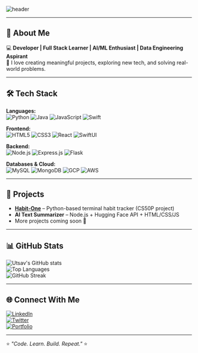 <!-- Banner or animated typing SVG -->
![header](https://capsule-render.vercel.app/api?type=wave&color=0:00c6ff,100:0072ff&height=180&section=header&text=Hi,%20I'm%20Utsav%20Singh%20👋&fontSize=40&fontColor=ffffff)

---

## 🚀 About Me
💻 **Developer | Full Stack Learner | AI/ML Enthusiast | Data Engineering Aspirant**  
🌱 I love creating meaningful projects, exploring new tech, and solving real-world problems.

---

## 🛠️ Tech Stack

**Languages:**  
![Python](https://img.shields.io/badge/Python-3776AB?style=for-the-badge&logo=python&logoColor=white)
![Java](https://img.shields.io/badge/Java-ED8B00?style=for-the-badge&logo=openjdk&logoColor=white)
![JavaScript](https://img.shields.io/badge/JavaScript-F7DF1E?style=for-the-badge&logo=javascript&logoColor=black)
![Swift](https://img.shields.io/badge/Swift-FA7343?style=for-the-badge&logo=swift&logoColor=white)

**Frontend:**  
![HTML5](https://img.shields.io/badge/HTML5-E34F26?style=for-the-badge&logo=html5&logoColor=white)
![CSS3](https://img.shields.io/badge/CSS3-1572B6?style=for-the-badge&logo=css3&logoColor=white)
![React](https://img.shields.io/badge/React-20232A?style=for-the-badge&logo=react&logoColor=61DAFB)
![SwiftUI](https://img.shields.io/badge/SwiftUI-0D96F6?style=for-the-badge&logo=swift&logoColor=white)

**Backend:**  
![Node.js](https://img.shields.io/badge/Node.js-339933?style=for-the-badge&logo=nodedotjs&logoColor=white)
![Express.js](https://img.shields.io/badge/Express.js-000000?style=for-the-badge&logo=express&logoColor=white)
![Flask](https://img.shields.io/badge/Flask-000000?style=for-the-badge&logo=flask&logoColor=white)

**Databases & Cloud:**  
![MySQL](https://img.shields.io/badge/MySQL-4479A1?style=for-the-badge&logo=mysql&logoColor=white)
![MongoDB](https://img.shields.io/badge/MongoDB-4EA94B?style=for-the-badge&logo=mongodb&logoColor=white)
![GCP](https://img.shields.io/badge/Google_Cloud-4285F4?style=for-the-badge&logo=google-cloud&logoColor=white)
![AWS](https://img.shields.io/badge/AWS-232F3E?style=for-the-badge&logo=amazon-aws&logoColor=white)

---

## 📌 Projects

- **[Habit-One](https://github.com/yourusername/habit-one)** – Python-based terminal habit tracker (CS50P project)  
- **AI Text Summarizer** – Node.js + Hugging Face API + HTML/CSS/JS  
- More projects coming soon 🚀

---

## 📊 GitHub Stats
![Utsav's GitHub stats](https://github-readme-stats.vercel.app/api?username=yourusername&show_icons=true&theme=tokyonight)  
![Top Languages](https://github-readme-stats.vercel.app/api/top-langs/?username=yourusername&layout=compact&theme=tokyonight)  
![GitHub Streak](https://streak-stats.demolab.com?user=yourusername&theme=tokyonight)

---

## 🌐 Connect With Me
[![LinkedIn](https://img.shields.io/badge/LinkedIn-0077B5?style=for-the-badge&logo=linkedin&logoColor=white)](https://linkedin.com/in/your-linkedin)  
[![Twitter](https://img.shields.io/badge/Twitter-1DA1F2?style=for-the-badge&logo=twitter&logoColor=white)](https://twitter.com/your-twitter)  
[![Portfolio](https://img.shields.io/badge/Portfolio-000?style=for-the-badge&logo=About.me&logoColor=white)](https://your-portfolio-link)

---

⭐ _"Code. Learn. Build. Repeat."_ ⭐


